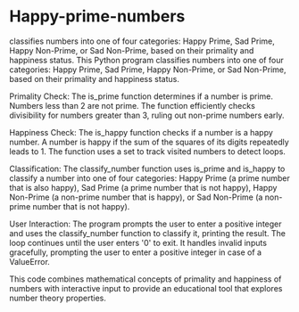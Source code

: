# Happy-prime-numbers
classifies numbers into one of four categories: Happy Prime, Sad Prime, Happy Non-Prime, or Sad Non-Prime, based on their primality and happiness status.
This Python program classifies numbers into one of four categories: Happy Prime, Sad Prime, Happy Non-Prime, or Sad Non-Prime, based on their primality and happiness status.

Primality Check: The is_prime function determines if a number is prime. Numbers less than 2 are not prime. The function efficiently checks divisibility for numbers greater than 3, ruling out non-prime numbers early.

Happiness Check: The is_happy function checks if a number is a happy number. A number is happy if the sum of the squares of its digits repeatedly leads to 1. The function uses a set to track visited numbers to detect loops.

Classification: The classify_number function uses is_prime and is_happy to classify a number into one of four categories: Happy Prime (a prime number that is also happy), Sad Prime (a prime number that is not happy), Happy Non-Prime (a non-prime number that is happy), or Sad Non-Prime (a non-prime number that is not happy).

User Interaction: The program prompts the user to enter a positive integer and uses the classify_number function to classify it, printing the result. The loop continues until the user enters '0' to exit. It handles invalid inputs gracefully, prompting the user to enter a positive integer in case of a ValueError.

This code combines mathematical concepts of primality and happiness of numbers with interactive input to provide an educational tool that explores number theory properties.
